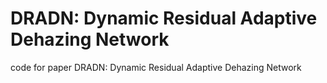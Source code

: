 # DRADN: Dynamic Residual Adaptive Dehazing Network
code for paper DRADN: Dynamic Residual Adaptive Dehazing Network
